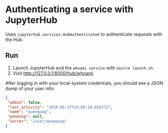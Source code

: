 # Authenticating a service with JupyterHub

Uses `jupyterhub.services.HubAuthenticated` to authenticate requests with the Hub.

## Run

1. Launch JupyterHub and the `whoami service` with `source launch.sh`.
2. Visit http://127.0.0.1:8000/hub/whoami

After logging in with your local-system credentials, you should see a JSON dump of your user info:

```json
{
 "admin": false,
 "last_activity": "2016-05-27T14:05:18.016372",
 "name": "queequeg",
 "pending": null,
 "server": "/user/queequeg"
}
```

